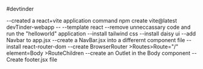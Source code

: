 #devtinder

--created a react+vite application command npm create vite@latest devTinder-webapp -- --template react
--remove unneccassary code and run the "helloworld" application
--install tailwind css
--install daisy ui
--add Navbar to app.jsx
--create a NavBar.jsx into a differernt component file
--install react-router-dom
--create BrowserRouter >Routes>Route="/" element=Body >RouteChildren
--create an Outlet in the Body component
--Create footer.jsx file
